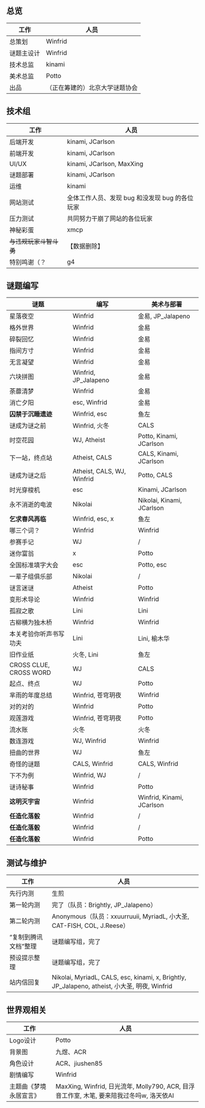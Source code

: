 ## 总览

| 工作       | 人员                           |
| ---------- | ------------------------------ |
| 总策划     | Winfrid                        |
| 谜题主设计 | Winfrid                        |
| 技术总监   | kinami                         |
| 美术总监   | Potto                          |
| 出品       | （正在筹建的）北京大学谜题协会 |

## 技术组

| 工作               | 人员                      |
| ------------------ | ------------------------- |
| 后端开发           | kinami, JCarlson          |
| 前端开发           | kinami, JCarlson          |
| UI/UX              | kinami, JCarlson, MaxXing |
| 谜题部署           | kinami, JCarlson          |
| 运维               | kinami          |
| 网站测试           | 全体工作人员、发现 bug 和没发现 bug 的各位玩家          |
| 压力测试           | 共同努力干崩了网站的各位玩家            |
| 神秘彩蛋          | xmcp          |
| <del>与违规玩家斗智斗勇</del> | 【数据删除】         |
| 特别鸣谢（？               | g4          |

## 谜题编写

| 谜题                   | 编写                 | 美术与部署                |
| ---------------------- | -------------------- | ------------------------- |
| 星落夜空               | Winfrid              | 金易, JP_Jalapeno         |
| 格外世界               | Winfrid              | 金易                      |
| 碎裂回忆               | Winfrid              | 金易                      |
| 指间方寸               | Winfrid              | 金易                      |
| 无言凝望               | Winfrid              | 金易                      |
| 六块拼图               | Winfrid, JP_Jalapeno | 金易                      |
| 荼蘼清梦               | Winfrid              | 金易                      |
| 消亡夕阳               | esc, Winfrid         | 金易                      |
| **囚禁于沉睡遗迹**     | Winfrid, esc         | 鱼左                      |
| 谜成为谜之前           | Winfrid, 火冬        | CALS                      |
| 时空花园               | WJ, Atheist                   | Potto, Kinami, JCarlson   |
| 下一站，终点站         | Atheist, CALS        | CALS, Kinami, JCarlson    |
| 谜成为谜之后           | Atheist, CALS, WJ, Winfrid    | Potto, CALS               |
| 时光穿梭机             | esc                  | Kinami, JCarlson          |
| 永不消逝的电波         | Nikolai              | Nikolai, Kinami, JCarlson |
| **乞求春风再临**       | Winfrid, esc, x      | 鱼左                      |
| 哪三个词？             | Winfrid              | Winfrid                   |
| 参赛手记               | WJ                   | /                         |
| 迷你富翁               | x                    | Potto                     |
| 全国标准填字大会       | esc                  | Potto, esc                |
| 一辈子组俱乐部         | Nikolai              | /                         |
| 谜言迷谜               | Atheist              | Potto                     |
| 变形术导论             | Winfrid              | Winfrid                   |
| 孤寂之歌               | Lini                 | Lini                      |
| 古柳横为独木桥         | Winfrid              | Winfrid                   |
| 本关考验你听声书写功夫 | Lini                 | Lini, 榆木华              |
| 旧作业纸               | 火冬, Lini           | 鱼左                      |
| CROSS CLUE, CROSS WORD | WJ                   | CALS                      |
| 起点、终点             | WJ                   | Potto                     |
| 芈雨的年度总结         | Winfrid, 苍穹玥夜              | Winfrid                   |
| 对的对的               | Winfrid              | Potto                     |
| 观莲游戏               | Winfrid, 苍穹玥夜              | Potto                     |
| 流水账                 | 火冬                 | 火冬                      |
| 数连游戏               | WJ, Winfrid          | Winfrid                   |
| 扭曲的世界             | WJ                   | 鱼左                      |
| 奇怪的谜题             | CALS, Winfrid        | CALS, Winfrid             |
| 下不为例               | Winfrid, WJ          | /                         |
| 谜诗秘事               | Winfrid              | Potto                     |
| **这明灭宇宙**         | Winfrid              | Winfrid, Kinami, JCarlson |
| **任造化落骰**         | Winfrid              | /                         |
| **任造化落骰**         | Winfrid              | /                         |
| **任造化落骰**         | Winfrid              | Potto                     |

## 测试与维护

| 工作                 | 人员                                                         |
| -------------------- | ------------------------------------------------------------ |
| 先行内测             | 生煎                                                         |
| 第一轮内测           | 完了（队员：Brightly, JP_Jalapeno）                          |
| 第二轮内测           | Anonymous（队员：xxuurruuii, MyriadL, 小大圣, CAT-FISH, COL, J.Reese） |
| “复制到腾讯文档”整理 | 谜题编写组，完了                                             |
| 预设提示整理         | 谜题编写组，完了                                             |
| 站内信回复           | Nikolai, MyriadL, CALS, esc, kinami, x, Brightly, JP_Jalapeno, atheist, 小大圣, 明夜, Winfrid |

## 世界观相关

| 工作                   | 人员                                                         |
| ---------------------- | ------------------------------------------------------------ |
| Logo设计               | Potto                                                        |
| 背景图                 | 九煜、ACR                                                    |
| 角色设计               | ACR、jiushen85                                               |
| 剧情编写               | Winfrid                                                      |
| 主题曲《梦境永居宣言》 | MaxXing, Winfrid, 日光流年, Molly790, ACR, 目浮音工作室, 木笔, 要来陪我过冬吗w, 洛天依AI |